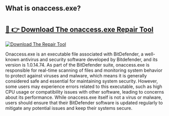## What is onaccess.exe? 

# <h2><a href="https://exedetect.com/download.php?onaccess.exe">🔗 👉 Download The onaccess.exe Repair Tool</a></h2>

[![Download The Repair Tool](https://exedetect.com/download-button.jpg)](https://exedetect.com/download.php?onaccess.exe)

Onaccess.exe is an executable file associated with BitDefender, a well-known antivirus and security software developed by Bitdefender, and its version is 1.0.14.74. As part of the BitDefender suite, onaccess.exe is responsible for real-time scanning of files and monitoring system behavior to protect against viruses and malware, which means it is generally considered safe and essential for maintaining system security. However, some users may experience errors related to this executable, such as high CPU usage or compatibility issues with other software, leading to concerns about its performance. While onaccess.exe itself is not a virus or malware, users should ensure that their BitDefender software is updated regularly to mitigate any potential issues and keep their systems secure.